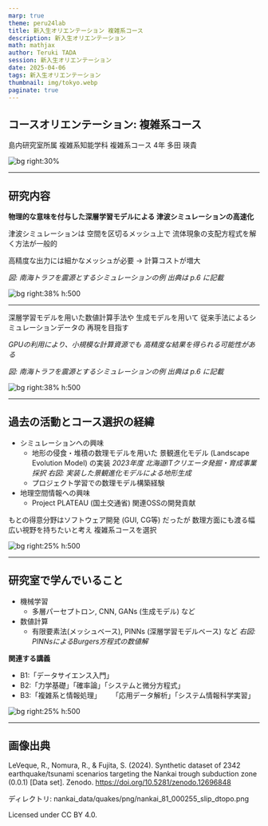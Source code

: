 ```yaml
---
marp: true
theme: peru24lab
title: 新入生オリエンテーション 複雑系コース
description: 新入生オリエンテーション
math: mathjax
author: Teruki TADA
session: 新入生オリエンテーション
date: 2025-04-06
tags: 新入生オリエンテーション
thumbnail: img/tokyo.webp
paginate: true
---
```


## コースオリエンテーション: 複雑系コース

島内研究室所属
複雑系知能学科 複雑系コース 4年
多田 瑛貴

![bg right:30%](img/himeji.webp)

---

## 研究内容

**物理的な意味を付与した深層学習モデルによる
津波シミュレーションの高速化**

津波シミュレーションは
空間を区切るメッシュ上で
流体現象の支配方程式を解く方法が一般的

高精度な出力には細かなメッシュが必要
→ 計算コストが増大

*図: 南海トラフを震源とするシミュレーションの例
出典は p.6 に記載*

![bg right:38% h:500](img/nankai_81_000255_slip_dtopo.webp)

---

深層学習モデルを用いた数値計算手法や
生成モデルを用いて
従来手法によるシミュレーションデータの
再現を目指す

*GPUの利用により、小規模な計算資源でも
高精度な結果を得られる可能性がある*

*図: 南海トラフを震源とするシミュレーションの例
出典は p.6 に記載*

![bg right:38% h:500](img/nankai_81_000255_slip_dtopo.webp)

---

## 過去の活動とコース選択の経緯

- シミュレーションへの興味
    - 地形の侵食・堆積の数理モデルを用いた
    景観進化モデル (Landscape Evolution Model) の実装
  *2023年度 北海道ITクリエータ発掘・育成事業 採択*
  *右図: 実装した景観進化モデルによる地形生成*
  - プロジェクト学習での数理モデル構築経験
- 地理空間情報への興味
  - Project PLATEAU (国土交通省) 関連OSSの開発貢献

もとの得意分野はソフトウェア開発 (GUI, CG等) だったが
数理方面にも渡る幅広い視野を持ちたいと考え
複雑系コースを選択

![bg right:25% h:500](img/terrain.webp)


---

## 研究室で学んでいること

- 機械学習
  - 多層パーセプトロン, CNN, GANs (生成モデル) など
- 数値計算
  - 有限要素法(メッシュベース),
  PINNs (深層学習モデルベース) など
  *右図: PINNsによるBurgers方程式の数値解*

**関連する講義**
- B1:「データサイエンス入門」
- B2:「力学基礎」「確率論」「システムと微分方程式」
- B3:「複雑系と情報処理」
&emsp; 「応用データ解析」「システム情報科学実習」

![bg right:25% h:500](img/burgers.webp)

---

## 画像出典

LeVeque, R., Nomura, R., & Fujita, S. (2024). Synthetic dataset of 2342 earthquake/tsunami scenarios targeting the Nankai trough subduction zone (0.0.1) [Data set]. Zenodo. https://doi.org/10.5281/zenodo.12696848

ディレクトリ: nankai_data/quakes/png/nankai_81_000255_slip_dtopo.png

Licensed under CC BY 4.0.